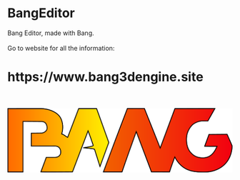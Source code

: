 # BangEditor
Bang Editor, made with Bang. <br/>
<br/>
Go to website for all the information: <br/>
<h1> https://www.bang3dengine.site </h1> <br/>

<br/>
<img src="https://github.com/Bang3DEngine/OldBang/blob/TFG/EngineAssets/Logos/LogoBang_512.png" width="512">
<br/> <br/>
